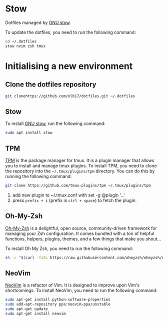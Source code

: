 # Stow

Dotfiles managed by [GNU stow](https://www.gnu.org/software/stow/manual/stow.html).

To update the dotfiles, you need to run the following command:

```bash
cd ~/.dotfiles
stow nvim zsh tmux
```

# Initialising a new environment

## Clone the dotfiles repository

```bash
git clonehttps://github.com/olb17/dotfiles.git ~/.dotfiles
```

## Stow

To install [GNU stow](https://www.gnu.org/software/stow/manual/stow.html), run the following command:

```bash
sudo apt install stow
```

## TPM

[TPM](https://github.com/tmux-plugins/tpm) is the package manager for tmux. It
is a plugin manager that allows you to install and manage tmux plugins. To
install TPM, you need to clone the repository into the `~/.tmux/plugins/tpm`
directory. You can do this by running the following command:

```bash
git clone https://github.com/tmux-plugins/tpm ~/.tmux/plugins/tpm
```

1. add new plugin to ~/.tmux.conf with set -g @plugin '...'
1. press `prefix + i` (prefix is `ctrl + space`) to fetch the plugin.

## Oh-My-Zsh

[Oh-My-Zsh](https://ohmyz.sh) is a delightful, open source, community-driven
framework for managing your Zsh configuration. It comes bundled with a ton of
helpful functions, helpers, plugins, themes, and a few things that make you
shout...

To install Oh My Zsh, you need to run the following command:

```bash
sh -c "$(curl -fsSL https://raw.githubusercontent.com/ohmyzsh/ohmyzsh/master/tools/install.sh)"
```

## NeoVim

[NeoVim](https://neovim.io) is a refactor of Vim. It is designed to improve
upon Vim's shortcomings. To install NeoVim, you need to run the following
command:

```bash
sudo apt-get install python-software-properties
sudo add-apt-repository ppa:neovim-ppa/unstable
sudo apt-get update
sudo apt-get install neovim
```

